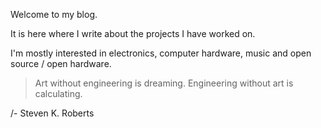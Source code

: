 
Welcome to my blog.

It is here where I write about the projects I have worked on.

I'm mostly interested in electronics, computer hardware, music and open source / open hardware.

> Art without engineering is dreaming. Engineering without art is calculating.

/- Steven K. Roberts 

